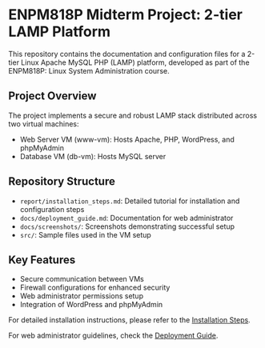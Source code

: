 # ENPM818P Midterm Project: 2-tier LAMP Platform

This repository contains the documentation and configuration files for a 2-tier Linux Apache MySQL PHP (LAMP) platform, developed as part of the ENPM818P: Linux System Administration course.

## Project Overview

The project implements a secure and robust LAMP stack distributed across two virtual machines:
- Web Server VM (www-vm): Hosts Apache, PHP, WordPress, and phpMyAdmin
- Database VM (db-vm): Hosts MySQL server

## Repository Structure

- `report/installation_steps.md`: Detailed tutorial for installation and configuration steps
- `docs/deployment_guide.md`: Documentation for web administrator
- `docs/screenshots/`: Screenshots demonstrating successful setup
- `src/`: Sample files used in the VM setup

## Key Features

- Secure communication between VMs
- Firewall configurations for enhanced security
- Web administrator permissions setup
- Integration of WordPress and phpMyAdmin

For detailed installation instructions, please refer to the [Installation Steps](report/installation_steps.md).

For web administrator guidelines, check the [Deployment Guide](docs/deployment_guide.md).
